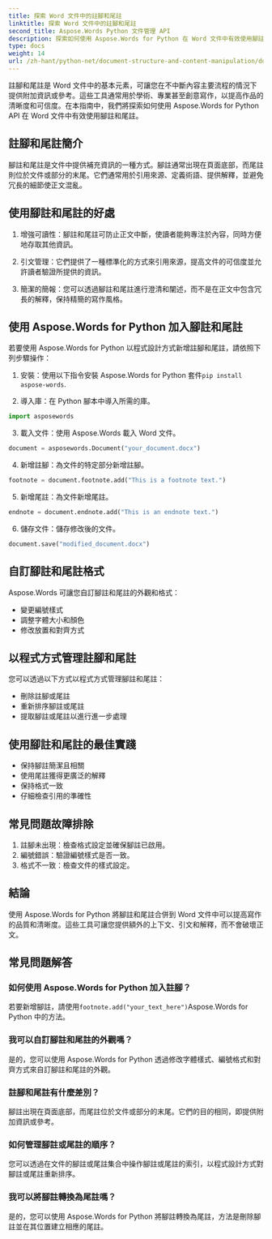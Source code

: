 ```yaml
---
title: 探索 Word 文件中的註腳和尾註
linktitle: 探索 Word 文件中的註腳和尾註
second_title: Aspose.Words Python 文件管理 API
description: 探索如何使用 Aspose.Words for Python 在 Word 文件中有效使用腳註和尾註。學習以程式設計方式新增、自訂和管理這些元素。
type: docs
weight: 14
url: /zh-hant/python-net/document-structure-and-content-manipulation/document-footnotes-endnotes/
---
```


註腳和尾註是 Word 文件中的基本元素，可讓您在不中斷內容主要流程的情況下提供附加資訊或參考。這些工具通常用於學術、專業甚至創意寫作，以提高作品的清晰度和可信度。在本指南中，我們將探索如何使用 Aspose.Words for Python API 在 Word 文件中有效使用腳註和尾註。

## 註腳和尾註簡介

腳註和尾註是文件中提供補充資訊的一種方式。腳註通常出現在頁面底部，而尾註則位於文件或部分的末尾。它們通常用於引用來源、定義術語、提供解釋，並避免冗長的細節使正文混亂。

## 使用腳註和尾註的好處

1. 增強可讀性：腳註和尾註可防止正文中斷，使讀者能夠專注於內容，同時方便地存取其他資訊。

2. 引文管理：它們提供了一種標準化的方式來引用來源，提高文件的可信度並允許讀者驗證所提供的資訊。

3. 簡潔的簡報：您可以透過腳註和尾註進行澄清和闡述，而不是在正文中包含冗長的解釋，保持精簡的寫作風格。

## 使用 Aspose.Words for Python 加入腳註和尾註

若要使用 Aspose.Words for Python 以程式設計方式新增註腳和尾註，請依照下列步驟操作：

1. 安裝：使用以下指令安裝 Aspose.Words for Python 套件`pip install aspose-words`.

2. 導入庫：在 Python 腳本中導入所需的庫。
```python
import asposewords
```

3. 載入文件：使用 Aspose.Words 載入 Word 文件。
```python
document = asposewords.Document("your_document.docx")
```

4. 新增註腳：為文件的特定部分新增註腳。
```python
footnote = document.footnote.add("This is a footnote text.")
```

5. 新增尾註：為文件新增尾註。
```python
endnote = document.endnote.add("This is an endnote text.")
```

6. 儲存文件：儲存修改後的文件。
```python
document.save("modified_document.docx")
```

## 自訂腳註和尾註格式

Aspose.Words 可讓您自訂腳註和尾註的外觀和格式：

- 變更編號樣式
- 調整字體大小和顏色
- 修改放置和對齊方式

## 以程式方式管理註腳和尾註

您可以透過以下方式以程式方式管理腳註和尾註：

- 刪除註腳或尾註
- 重新排序腳註或尾註
- 提取腳註或尾註以進行進一步處理

## 使用腳註和尾註的最佳實踐

- 保持腳註簡潔且相關
- 使用尾註獲得更廣泛的解釋
- 保持格式一致
- 仔細檢查引用的準確性

## 常見問題故障排除

1. 註腳未出現：檢查格式設定並確保腳註已啟用。
2. 編號錯誤：驗證編號樣式是否一致。
3. 格式不一致：檢查文件的樣式設定。

## 結論

使用 Aspose.Words for Python 將腳註和尾註合併到 Word 文件中可以提高寫作的品質和清晰度。這些工具可讓您提供額外的上下文、引文和解釋，而不會破壞正文。

## 常見問題解答

### 如何使用 Aspose.Words for Python 加入註腳？

若要新增腳註，請使用`footnote.add("your_text_here")`Aspose.Words for Python 中的方法。

### 我可以自訂腳註和尾註的外觀嗎？

是的，您可以使用 Aspose.Words for Python 透過修改字體樣式、編號格式和對齊方式來自訂腳註和尾註的外觀。

### 註腳和尾註有什麼差別？

腳註出現在頁面底部，而尾註位於文件或部分的末尾。它們的目的相同，即提供附加資訊或參考。

### 如何管理腳註或尾註的順序？

您可以透過在文件的腳註或尾註集合中操作腳註或尾註的索引，以程式設計方式對腳註或尾註重新排序。

### 我可以將腳註轉換為尾註嗎？

是的，您可以使用 Aspose.Words for Python 將腳註轉換為尾註，方法是刪除腳註並在其位置建立相應的尾註。